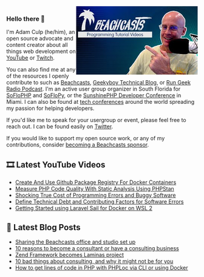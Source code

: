 <img src="https://github.com/adamculp/adamculp/blob/master/mqdefault.jpg" align="right">

### Hello there 👋

I'm Adam Culp (he/him), an open source advocate and content creator about all things web development on [YouTube](https://youtube.com/c/beachcasts) or [Twitch](https://twitch.tv/beachcasts).

You can also find me at any of the resources I openly contribute to such as [Beachcasts](https://beachcasts.com), [Geekyboy Technical Blog](https://geekyboy.com), or [Run Geek Radio Podcast](https://rungeekradio.com). I'm an active user group organizer in South Florida for [SoFloPHP](https://soflophp.org) and [SoFloPy](https://soflopy.org), or the [SunshinePHP Developer Conference](https://sunshinephp.com) in Miami. I can also be found at [tech conferences](https://www.youtube.com/playlist?list=PLsiNQQ5_UdTtsIA0ayykwTLddkqvEwnpX) around the world spreading my passion for helping developers.

If you'd like me to speak for your usergroup or event, please feel free to reach out. I can be found easily on [Twitter](https://twitter.com/adamculp).

If you would like to support my open source work, or any of my contributions, consider [becoming a Beachcasts sponsor](https://github.com/sponsors/Beachcasts).

## 🎞️ Latest YouTube Videos
<!-- YOUTUBE-VIDEOS-LIST:START -->
- [Create And Use Github Package Registry For Docker Containers](https://www.youtube.com/watch?v=qoMg86QA5P4)
- [Measure PHP Code Quality With Static Analysis Using PHPStan](https://www.youtube.com/watch?v=OiS2xGVWEa0)
- [Shocking True Cost of Programming Errors and Buggy Software](https://www.youtube.com/watch?v=UHoThUyfA70)
- [Define Technical Debt and Contributing Factors for Software Errors](https://www.youtube.com/watch?v=ZJ5a4mxBbWw)
- [Getting Started using Laravel Sail for Docker on WSL 2](https://www.youtube.com/watch?v=Zxi157MpoRE)
<!-- YOUTUBE-VIDEOS-LIST:END -->

## 📰 Latest Blog Posts
<!-- BLOG-POST-LIST:START -->
- [Sharing the Beachcasts office and studio set up](https://geekyboy.com/archives/1486)
- [10 reasons to become a consultant or have a consulting business](https://geekyboy.com/archives/1454)
- [Zend Framework becomes Laminas project](https://geekyboy.com/archives/1440)
- [10 bad things about consulting, and why it might not be for you](https://geekyboy.com/archives/1432)
- [How to get lines of code in PHP with PHPLoc via CLI or using Docker](https://geekyboy.com/archives/1427)
<!-- BLOG-POST-LIST:END -->


<!--
**adamculp/adamculp** is a ✨ _special_ ✨ repository because its `README.md` (this file) appears on your GitHub profile.

Here are some ideas to get you started:

- 🔭 I’m currently working on ...
- 🌱 I’m currently learning ...
- 👯 I’m looking to collaborate on ...
- 🤔 I’m looking for help with ...
- 💬 Ask me about ...
- 📫 How to reach me: ...
- 😄 Pronouns: ...
- ⚡ Fun fact: ...
-->
